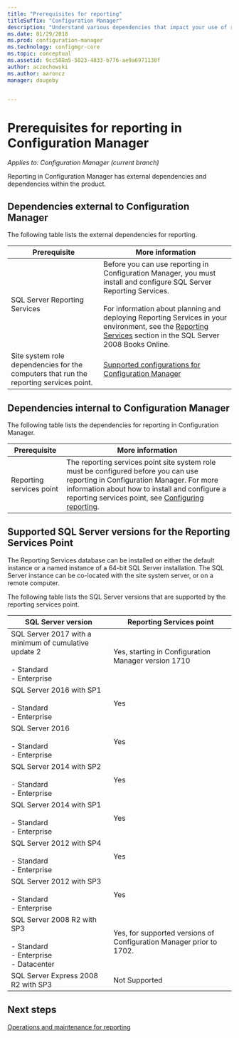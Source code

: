 ```yaml
---
title: "Prerequisites for reporting"
titleSuffix: "Configuration Manager"
description: "Understand various dependencies that impact your use of reporting in Configuration Manager."
ms.date: 01/29/2018
ms.prod: configuration-manager
ms.technology: configmgr-core
ms.topic: conceptual
ms.assetid: 9cc508a5-5023-4833-b776-ae9a6971138f
author: aczechowski
ms.author: aaroncz
manager: dougeby


---
```

# Prerequisites for reporting in Configuration Manager

*Applies to: Configuration Manager (current branch)*

Reporting in Configuration Manager has external dependencies and dependencies within the product.  

## Dependencies external to Configuration Manager  
 The following table lists the external dependencies for reporting.  

|Prerequisite|More information|  
|------------------|----------------------|  
|SQL Server Reporting Services|Before you can use reporting in Configuration Manager, you must install and configure SQL Server Reporting Services.<br /><br /> For information about planning and deploying Reporting Services in your environment, see the [Reporting Services](https://go.microsoft.com/fwlink/p/?LinkId=212032) section in the SQL Server 2008 Books Online.|  
|Site system role dependencies for the computers that run the reporting services point.|[Supported configurations for Configuration Manager](../../../core/plan-design/configs/supported-configurations.md)|  

## Dependencies internal to Configuration Manager  
 The following table lists the dependencies for reporting in Configuration Manager.  

|Prerequisite|More information|  
|------------------|----------------------|  
|Reporting services point|The reporting services point site system role must be configured before you can use reporting in Configuration Manager. For more information about how to install and configure a reporting services point, see [Configuring reporting](../../../core/servers/manage/configuring-reporting.md).|  

## Supported SQL Server versions for the Reporting Services Point  
 The Reporting Services database can be installed on either the default instance or a named instance of a 64-bit SQL Server installation. The SQL Server instance can be co-located with the site system server, or on a remote computer.  

 The following table lists the SQL Server versions that are supported by the reporting services point.  

|SQL Server version|Reporting Services point|  
|------------------------|------------------------------|
|SQL Server 2017 with a minimum of cumulative update 2<br /><br /> -   Standard<br />-   Enterprise|Yes, starting in Configuration Manager version 1710|  
|SQL Server 2016 with SP1<br /><br /> -   Standard<br />-   Enterprise|Yes| 
|SQL Server 2016<br /><br /> -   Standard<br />-   Enterprise|Yes|
|SQL Server 2014 with SP2<br /><br /> -   Standard<br />-   Enterprise|Yes|
|SQL Server 2014 with SP1<br /><br /> -   Standard<br />-   Enterprise|Yes|
|SQL Server 2012 with SP4 <br /><br /> -   Standard<br />-   Enterprise|Yes|  
|SQL Server 2012 with SP3 <br /><br /> -   Standard<br />-   Enterprise|Yes|  
|SQL Server 2008 R2 with SP3<br /><br /> -   Standard<br />-   Enterprise<br />-   Datacenter|Yes, for supported versions of Configuration Manager prior to 1702.|  
|SQL Server Express 2008 R2 with SP3|Not Supported| 




## Next steps
[Operations and maintenance for reporting](operations-and-maintenance-for-reporting.md)
